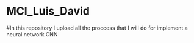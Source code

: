 # MCI_Luis_David

#In this repository I upload all the proccess that I will do for implement a neural network CNN
